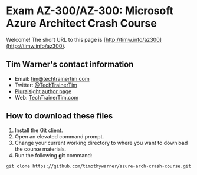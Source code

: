 # Exam AZ-300/AZ-300: Microsoft Azure Architect Crash Course

Welcome! The short URL to this page is [http://timw.info/az300](http://timw.info/az300).

## Tim Warner's contact information

* Email: [tim@techtrainertim.com](mailto://tim@techtrainertim.com)
* Twitter: [@TechTrainerTim](https://twitter.com/techtrainertim)
* [Pluralsight author page](https://www.pluralsight.com/authors/tim-warner)
* Web: [TechTrainerTim.com](https://techtrainertim.com/)

## How to download these files ##

1. Install the [Git client](https://git-scm.com/).
2. Open an elevated command prompt.
3. Change your current working directory to where you want to download the course materials.
4. Run the following **git** command:

```git
git clone https://github.com/timothywarner/azure-arch-crash-course.git
```
